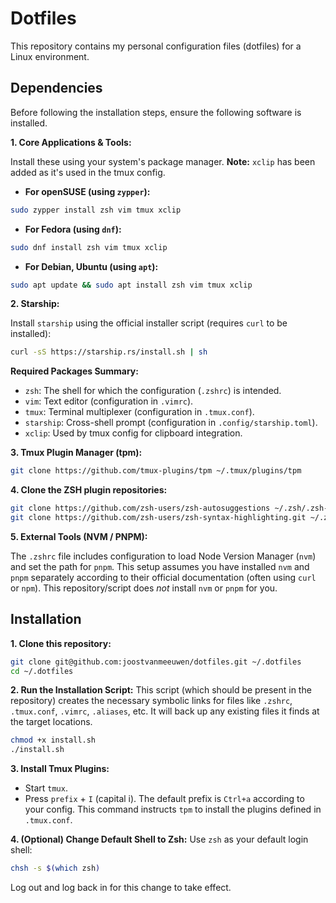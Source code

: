 # Dotfiles

This repository contains my personal configuration files (dotfiles) for a Linux environment. 

## Dependencies

Before following the installation steps, ensure the following software is installed.

**1. Core Applications & Tools:**

Install these using your system's package manager. **Note:** `xclip` has been added as it's used in the tmux config.

* **For openSUSE (using `zypper`):**
```bash
sudo zypper install zsh vim tmux xclip
```

* **For Fedora (using `dnf`):**
```bash
sudo dnf install zsh vim tmux xclip
```

* **For Debian, Ubuntu (using `apt`):**
```bash
sudo apt update && sudo apt install zsh vim tmux xclip
```

**2. Starship:**

Install `starship` using the official installer script (requires `curl` to be installed):
```bash
curl -sS https://starship.rs/install.sh | sh
```

**Required Packages Summary:**
* `zsh`: The shell for which the configuration (`.zshrc`) is intended.
* `vim`: Text editor (configuration in `.vimrc`).
* `tmux`: Terminal multiplexer (configuration in `.tmux.conf`).
* `starship`: Cross-shell prompt (configuration in `.config/starship.toml`).
* `xclip`: Used by tmux config for clipboard integration.

**3. Tmux Plugin Manager (tpm):**

```bash
git clone https://github.com/tmux-plugins/tpm ~/.tmux/plugins/tpm
```

**4. Clone the ZSH plugin repositories:**

```bash
git clone https://github.com/zsh-users/zsh-autosuggestions ~/.zsh/.zsh-autosuggestions
git clone https://github.com/zsh-users/zsh-syntax-highlighting.git ~/.zsh/.zsh-syntax-highlighting
```

**5. External Tools (NVM / PNPM):**

The `.zshrc` file includes configuration to load Node Version Manager (`nvm`) and set the path for `pnpm`. This setup assumes you have installed `nvm` and `pnpm` separately according to their official documentation (often using `curl` or `npm`). This repository/script does *not* install `nvm` or `pnpm` for you.

## Installation

**1. Clone this repository:**
```bash
git clone git@github.com:joostvanmeeuwen/dotfiles.git ~/.dotfiles
cd ~/.dotfiles
```

**2. Run the Installation Script:**
This script (which should be present in the repository) creates the necessary symbolic links for files like `.zshrc`, `.tmux.conf`, `.vimrc`, `.aliases`, etc. It will back up any existing files it finds at the target locations.

```bash
chmod +x install.sh
./install.sh
```

**3. Install Tmux Plugins:**
* Start `tmux`.
* Press `prefix` + `I` (capital i). The default prefix is `Ctrl+a` according to your config. This command instructs `tpm` to install the plugins defined in `.tmux.conf`.

**4. (Optional) Change Default Shell to Zsh:**
Use `zsh` as your default login shell:

```bash
chsh -s $(which zsh)
```

Log out and log back in for this change to take effect.
